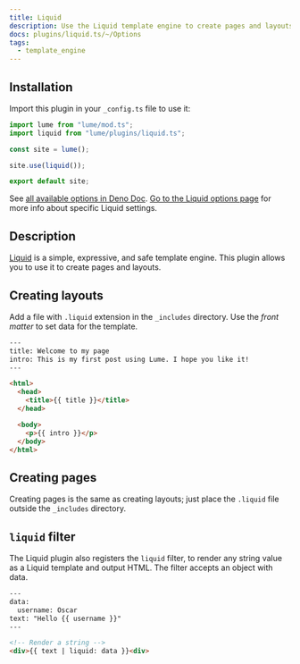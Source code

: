 ```yaml
---
title: Liquid
description: Use the Liquid template engine to create pages and layouts
docs: plugins/liquid.ts/~/Options
tags:
  - template_engine
---
```


## Installation

Import this plugin in your `_config.ts` file to use it:

```js
import lume from "lume/mod.ts";
import liquid from "lume/plugins/liquid.ts";

const site = lume();

site.use(liquid());

export default site;
```

See
[all available options in Deno Doc](https://doc.deno.land/https/deno.land/x/lume/plugins/liquid.ts/~/Options).
[Go to the Liquid options page](https://liquidjs.com/api/interfaces/liquid_options_.liquidoptions.html)
for more info about specific Liquid settings.

## Description

[Liquid](https://liquidjs.com/) is a simple, expressive, and safe template
engine. This plugin allows you to use it to create pages and layouts.

## Creating layouts

Add a file with `.liquid` extension in the `_includes` directory. Use the _front
matter_ to set data for the template.

```html
---
title: Welcome to my page
intro: This is my first post using Lume. I hope you like it!
---

<html>
  <head>
    <title>{{ title }}</title>
  </head>

  <body>
    <p>{{ intro }}</p>
  </body>
</html>
```

## Creating pages

Creating pages is the same as creating layouts; just place the `.liquid` file
outside the `_includes` directory.

## `liquid` filter

The Liquid plugin also registers the `liquid` filter, to render any string value
as a Liquid template and output HTML. The filter accepts an object with data.

```html
---
data:
  username: Oscar
text: "Hello {{ username }}"
---

<!-- Render a string -->
<div>{{ text | liquid: data }}<div>
```
